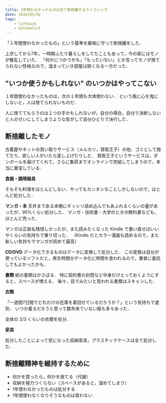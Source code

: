 ```yaml
---
title: 1年使わなかったものは全て断捨離するライフハック
date: 2016/05/02
tags:
    - lifehack
    - minimalist
---
```


「１年間使わなかったもの」という基準を厳格に守って断捨離をした．

上京してから7年，一時期ふたり暮らしをしてたこともあって，今の家にはモノが散乱していた．
「何かにつかうかも」「もったいない」とか言ってモノが捨てられない性格なので，溜まっていき部屋は狭くなる一方だった．

## "いつか使うかもしれない" のいつかはやってこない

１年間使わなかったものは，次の１年間も大体使わない．
という風に心を鬼にしないと，人は捨てられないものだ．

人に捨ててもらうのは１つの手かもしれないが，自分の場合，自分で決断しないと人のせいにしてしまうような気がして自分ひとりで決行した．


## 断捨離したモノ

古着屋やネットの買い取りサービス（メルカリ，買取王子）の他，ゴミとして捨てたり，欲しい人がいたら差し上げたりした．
買取王子というサービスは，ダンボールを届けてくれて，さらに集荷までオンラインで完結してしまうので，本当に重宝している．

**食器・調理器具**

そもそも料理をほとんどしない．やってもカンタンなことしかしないので，ほとんど処分した．

**マンガ・本**
天井まである本棚にギッシリ詰め込んでもあふれるくらいの量があったが，95%くらい処分した．
マンガ・技術書・大学のときの教科書なども，ほとんど売った．

マンガは正直名残惜しかったが，また読みたくなった Kindle で書い直せばいいやくらいの気持ちで乗り切った．
（Kindle だとカラー漫画も読めるので，また新しい気持ちでマンガが読めて最高）

**CD/DVD**
データ化できるものはデータに変換して処分した．
この変換は自分が使っているソフトだと，再生時間分データ化に時間を食われるので，業者に委託してもよかったかも．

**書類**
紙の書類はかさばる．
特に契約書の封筒など中身だけとっておくようにすると，スペースが増える．
後々，目でみたいと思われる書類はスキャンした．

**衣類**

「一週間7日間でどれだけの在庫を着回せているだろうか？」という気持ちで選別．
いつか着るだろうと思って数年来ていない服も多々あった．

全体の 2/3 くらいの衣類を処分．

**家具**

処分したことによって空になった収納家具，プラスチックケースは全て処分した．


## 断捨離精神を維持するために

- 何かを買ったら，何かを捨てる（代謝）
- 収納を極力つくらない（スペースがあると，溜めてしまう）
- 1年使わなかったものは処分する
- 1年間使わなくなりそうなものは買わない
